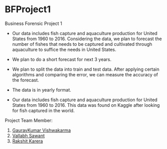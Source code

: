# BFProject1
Business Forensic Project 1

- Our data includes fish capture and aquaculture production for United States from 1960 to 2016. Considering the data, we plan to forecast the number of fishes that needs to be captured and cultivated through aquaculture to suffice the needs in United States.

- We plan to do a short forecast for next 3 years.

- We plan to split the data into train and test data. After applying certain algorithms and comparing the error, we can measure the accuracy of the forecast.

- The data is in yearly format.

- Our data includes fish capture and aquaculture production for United States from 1960 to 2016. This data was found on Kaggle after looking for fish captured in the world.

Project Team Member:
1. [GauravKumar Vishwakarma](https://github.com/Gaurav-Vish)
2. [Vallabh Sawant](https://github.com/VallabhSawant)
3. [Rakshit Karera](https://github.com/Rakshit-Karkera)
